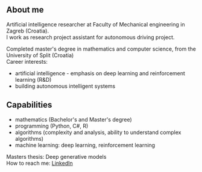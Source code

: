 ## About me
Artificial intelligence researcher at Faculty of Mechanical engineering in Zagreb (Croatia). <br>
I work as research project assistant for autonomous driving project.

Completed master's degree in mathematics and computer science, from the University of Split (Croatia) <br>
Career interests:
- artificial intelligence - emphasis on deep learning and reinforcement learning (R&D)
- building autonomous intelligent systems <br>

## Capabilities
- mathematics (Bachelor's and Master's degree)
- programming (Python, C#, R)
- algorithms (complexity and analysis, ability to understand complex algorithms)
- machine learning: deep learning, reinforcement learning <br>

Masters thesis: Deep generative models <br>
How to reach me: [LinkedIn](https://hr.linkedin.com/in/mate-%C4%87ori%C4%87) <br>
<!--
**mcoric96/mcoric96** is a ✨ _special_ ✨ repository because its `README.md` (this file) appears on your GitHub profile.
